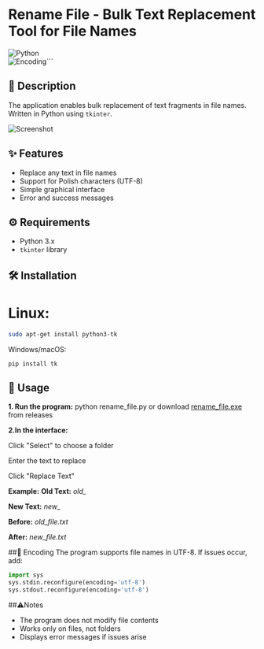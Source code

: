 # Rename File - Bulk Text Replacement Tool for File Names

![Python](https://img.shields.io/badge/Python-3.x-blue?logo=python)  
![Encoding](https://img.shields.io/badge/Encoding-UTF--8-orange)```

## 📌 Description
The application enables bulk replacement of text fragments in file names. Written in Python using `tkinter`.

![Screenshot](https://github.com/zbirow/Rename-file/blob/main/image.png)

## ✨ Features
- Replace any text in file names
- Support for Polish characters (UTF-8)
- Simple graphical interface
- Error and success messages

## ⚙️ Requirements
- Python 3.x
- `tkinter` library

## 🛠️ Installation
# Linux:
```bash
sudo apt-get install python3-tk
```
Windows/macOS:
```bush
pip install tk
```
## 🚀 Usage
**1. Run the program:**
python rename_file.py
or download [rename_file.exe](https://github.com/zbirow/Rename-file/releases "rename_file.exe") from releases

**2.In the interface:**

Click "Select" to choose a folder

Enter the text to replace

Click "Replace Text"

**Example:**
**Old Text:** *old_*

**New Text:** *new_*

**Before:** *old_file.txt*

**After:** *new_file.txt*

##💾 Encoding
The program supports file names in UTF-8. If issues occur, add:
```python
import sys
sys.stdin.reconfigure(encoding='utf-8')
sys.stdout.reconfigure(encoding='utf-8')
```
##⚠️Notes
- The program does not modify file contents
- Works only on files, not folders
- Displays error messages if issues arise
